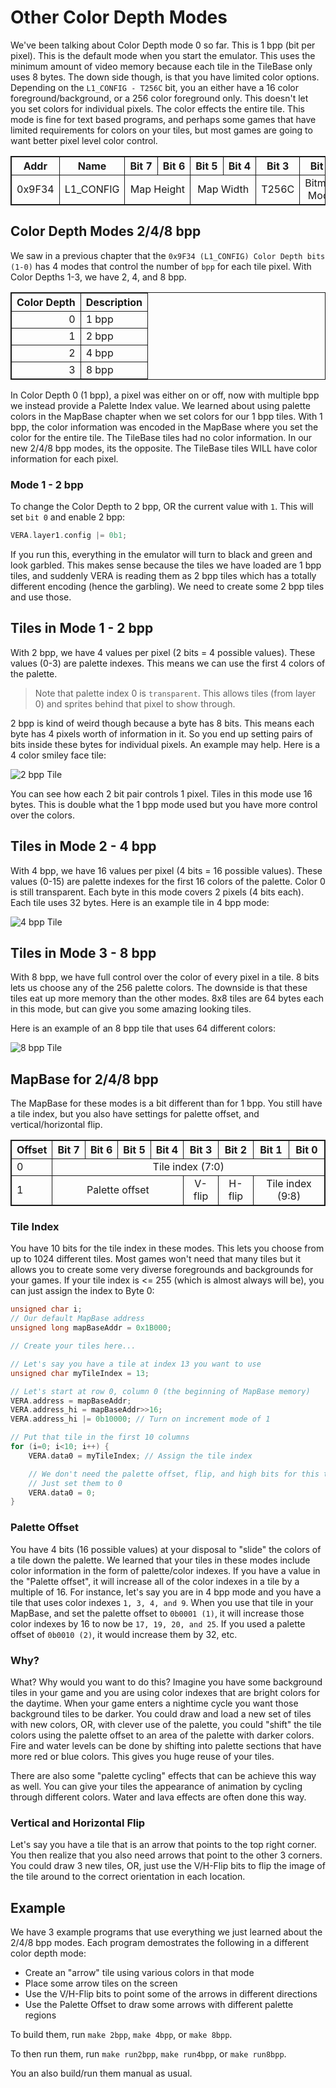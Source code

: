 # Other Color Depth Modes
We've been talking about Color Depth mode 0 so far. This is 1 bpp (bit per pixel). This is the default mode when you start the emulator. This uses the minimum amount of video memory because each tile in the TileBase only uses 8 bytes. The down side though, is that you have limited color options. Depending on the `L1_CONFIG - T256C` bit, you an either have a 16 color foreground/background, or a 256 color foreground only. This doesn't let you set colors for individual pixels. The color effects the entire tile. This mode is fine for text based programs, and perhaps some games that have limited requirements for colors on your tiles, but most games are going to want better pixel level color control.

<table>
<thead>
    <tr>
		<th>Addr</th>
		<th>Name</th>
		<th>Bit&nbsp;7</th>
		<th>Bit&nbsp;6</th>
		<th>Bit&nbsp;5 </th>
		<th>Bit&nbsp;4</th>
		<th>Bit&nbsp;3 </th>
		<th>Bit&nbsp;2</th>
		<th>Bit&nbsp;1 </th>
		<th>Bit&nbsp;0</th>
	</tr>
</thead>
<tbody>
	<tr>
		<td>0x9F34</td>
		<td>L1_CONFIG</td>
		<td colspan="2" align="center">Map Height</td>
		<td colspan="2" align="center">Map Width</td>
		<td colspan="1" align="center">T256C</td>
		<td colspan="1" align="center">Bitmap Mode</td>
		<td colspan="2" align="center">Color Depth</td>
	</tr>
</tbody>
</table>

## Color Depth Modes 2/4/8 bpp
We saw in a previous chapter that the `0x9F34 (L1_CONFIG) Color Depth bits (1-0)` has 4 modes that control the number of `bpp` for each tile pixel. With Color Depths 1-3, we have 2, 4, and 8 bpp.

<table>
<thead>
	<tr>
		<th align="right">Color Depth</th>
		<th>Description</th>
	</tr>
</thead>
<tbody>
	<tr>
		<td align="right">0</td>
		<td>1 bpp</td>
	</tr>
	<tr>
		<td align="right">1</td>
		<td>2 bpp</td>
	</tr>
	<tr>
		<td align="right">2</td>
		<td>4 bpp</td>
	</tr>
	<tr>
		<td align="right">3</td>
		<td>8 bpp</td>
	</tr>
</tbody>
</table>

In Color Depth 0 (1 bpp), a pixel was either on or off, now with multiple bpp we instead provide a Palette Index value. We learned about using palette colors in the MapBase chapter when we set colors for our 1 bpp tiles. With 1 bpp, the color information was encoded in the MapBase where you set the color for the entire tile. The TileBase tiles had no color information. In our new 2/4/8 bpp modes, its the opposite. The TileBase tiles WILL have color information for each pixel.

### Mode 1 - 2 bpp
To change the Color Depth to 2 bpp, OR the current value with `1`. This will set `bit 0` and enable 2 bpp:
```C
VERA.layer1.config |= 0b1;
```

If you run this, everything in the emulator will turn to black and green and look garbled. This makes sense because the tiles we have loaded are 1 bpp tiles, and suddenly VERA is reading them as 2 bpp tiles which has a totally different encoding (hence the garbling). We need to create some 2 bpp tiles and use those.

## Tiles in Mode 1 - 2 bpp
With 2 bpp, we have 4 values per pixel (2 bits = 4 possible values). These values (0-3) are palette indexes. This means we can use the first 4 colors of the palette. 

>Note that palette index 0 is `transparent`. This allows tiles (from layer 0) and sprites behind that pixel to show through.

2 bpp is kind of weird though because a byte has 8 bits. This means each byte has 4 pixels worth of information in it. So you end up setting pairs of bits inside these bytes for individual pixels. An example may help. Here is a 4 color smiley face tile:

![2 bpp Tile](2bpp-tile.jpg)

You can see how each 2 bit pair controls 1 pixel. Tiles in this mode use 16 bytes. This is double what the 1 bpp mode used but you have more control over the colors.

## Tiles in Mode 2 - 4 bpp
With 4 bpp, we have 16 values per pixel (4 bits = 16 possible values). These values (0-15) are palette indexes for the first 16 colors of the palette. Color 0 is still transparent. Each byte in this mode covers 2 pixels (4 bits each). Each tile uses 32 bytes. Here is an example tile in 4 bpp mode:

![4 bpp Tile](4bpp-tile.jpg)

## Tiles in Mode 3 - 8 bpp
With 8 bpp, we have full control over the color of every pixel in a tile. 8 bits lets us choose any of the 256 palette colors. The downside is that these tiles eat up more memory than the other modes. 8x8 tiles are 64 bytes each in this mode, but can give you some amazing looking tiles.

Here is an example of an 8 bpp tile that uses 64 different colors:

![8 bpp Tile](8bpp-tile.jpg)

## MapBase for 2/4/8 bpp
The MapBase for these modes is a bit different than for 1 bpp. You still have a tile index, but you also have settings for palette offset, and vertical/horizontal flip.

<table>
	<tr>
		<th>Offset</th>
		<th>Bit&nbsp;7</th>
		<th>Bit&nbsp;6</th>
		<th>Bit&nbsp;5</th>
		<th>Bit&nbsp;4</th>
		<th>Bit&nbsp;3</th>
		<th>Bit&nbsp;2</th>
		<th>Bit&nbsp;1</th>
		<th>Bit&nbsp;0</th>
	</tr>
	<tr>
		<td>0</td>
		<td align="center" colspan="8">Tile index (7:0)</td>
	</tr>
	<tr>
		<td>1</td>
		<td align="center" colspan="4">Palette offset</td>
		<td align="center">V-flip</td>
		<td align="center">H-flip</td>
		<td align="center" colspan="2">Tile index (9:8)</td>
	</tr>
</table>

### Tile Index
You have 10 bits for the tile index in these modes. This lets you choose from up to 1024 different tiles. Most games won't need that many tiles but it allows you to create some very diverse foregrounds and backgrounds for your games. If your tile index is <= 255 (which is almost always will be), you can just assign the index to Byte 0:

```C
unsigned char i;
// Our default MapBase address
unsigned long mapBaseAddr = 0x1B000;

// Create your tiles here...

// Let's say you have a tile at index 13 you want to use
unsigned char myTileIndex = 13;

// Let's start at row 0, column 0 (the beginning of MapBase memory)
VERA.address = mapBaseAddr;
VERA.address_hi = mapBaseAddr>>16;
VERA.address_hi |= 0b10000; // Turn on increment mode of 1

// Put that tile in the first 10 columns
for (i=0; i<10; i++) {
	VERA.data0 = myTileIndex; // Assign the tile index

	// We don't need the palette offset, flip, and high bits for this tile
	// Just set them to 0
	VERA.data0 = 0; 
}
```

### Palette Offset
You have 4 bits (16 possible values) at your disposal to "slide" the colors of a tile down the palette. We learned that your tiles in these modes include color information in the form of palette/color indexes. If you have a value in the "Palette offset", it will increase all of the color indexes in a tile by a multiple of 16. For instance, let's say you are in 4 bpp mode and you have a tile that uses color indexes `1, 3, 4, and 9`. When you use that tile in your MapBase, and set the palette offset to `0b0001 (1)`, it will increase those color indexes by 16 to now be `17, 19, 20, and 25`. If you used a palette offset of `0b0010 (2)`, it would increase them by 32, etc.

### Why?
What? Why would you want to do this? Imagine you have some background tiles in your game and you are using color indexes that are bright colors for the daytime. When your game enters a nightime cycle you want those background tiles to be darker. You could draw and load a new set of tiles with new colors, OR, with clever use of the palette, you could "shift" the tile colors using the palette offset to an area of the palette with darker colors. Fire and water levels can be done by shifting into palette sections that have more red or blue colors. This gives you huge reuse of your tiles.

There are also some "palette cycling" effects that can be achieve this way as well. You can give your tiles the appearance of animation by cycling through different colors. Water and lava effects are often done this way.

### Vertical and Horizontal Flip
Let's say you have a tile that is an arrow that points to the top right corner. You then realize that you also need arrows that point to the other 3 corners. You could draw 3 new tiles, OR, just use the V/H-Flip bits to flip the image of the tile around to the correct orientation in each location. 

## Example
We have 3 example programs that use everything we just learned about the 2/4/8 bpp modes. Each program demostrates the following in a different color depth mode:
- Create an "arrow" tile using various colors in that mode
- Place some arrow tiles on the screen
- Use the V/H-Flip bits to point some of the arrows in different directions
- Use the Palette Offset to draw some arrows with different palette regions

To build them, run `make 2bpp`, `make 4bpp`, or `make 8bpp`.

To then run them, run `make run2bpp`, `make run4bpp`, or `make run8bpp`.

You an also build/run them manual as usual.

<style>
table, th, td {
  border: 1px solid;
}
</style>